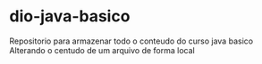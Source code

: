 # dio-java-basico
Repositorio para armazenar todo o conteudo do curso java basico
Alterando o centudo de um arquivo de forma local 